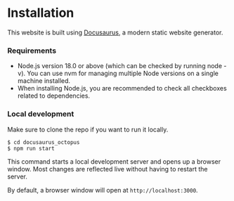 
# Installation

This website is built using [Docusaurus](https://docusaurus.io/), a modern static website generator.

### Requirements
- Node.js version 18.0 or above (which can be checked by running node -v). You can use nvm for managing multiple Node versions on a single machine installed.
- When installing Node.js, you are recommended to check all checkboxes related to dependencies.

### Local development
Make sure to clone the repo if you want to run it locally. 

```
$ cd docusaurus_octopus
$ npm run start
```
This command starts a local development server and opens up a browser window. Most changes are reflected live without having to restart the server.

By default, a browser window will open at `http://localhost:3000`.
